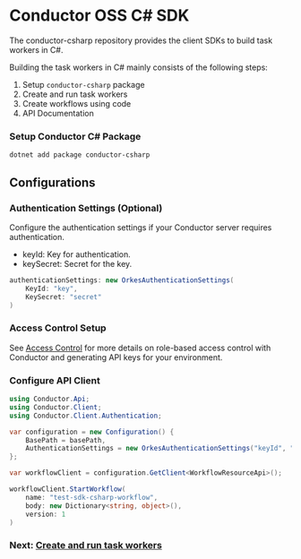 # Conductor OSS C# SDK

The conductor-csharp repository provides the client SDKs to build task workers in C#.

Building the task workers in C# mainly consists of the following steps:

1. Setup `conductor-csharp` package
1. Create and run task workers
1. Create workflows using code
1. API Documentation

   
### Setup Conductor C# Package​

```shell
dotnet add package conductor-csharp
```

## Configurations

### Authentication Settings (Optional)
Configure the authentication settings if your Conductor server requires authentication.
* keyId: Key for authentication.
* keySecret: Secret for the key.

```csharp
authenticationSettings: new OrkesAuthenticationSettings(
    KeyId: "key",
    KeySecret: "secret"
)
```

### Access Control Setup
See [Access Control](https://orkes.io/content/docs/getting-started/concepts/access-control) for more details on role-based access control with Conductor and generating API keys for your environment.

### Configure API Client
```csharp
using Conductor.Api;
using Conductor.Client;
using Conductor.Client.Authentication;

var configuration = new Configuration() {
    BasePath = basePath,
    AuthenticationSettings = new OrkesAuthenticationSettings("keyId", "keySecret")
};

var workflowClient = configuration.GetClient<WorkflowResourceApi>();

workflowClient.StartWorkflow(
    name: "test-sdk-csharp-workflow",
    body: new Dictionary<string, object>(),
    version: 1
)
```

### Next: [Create and run task workers](https://github.com/conductor-sdk/conductor-csharp/blob/main/docs/readme/workers.md)
